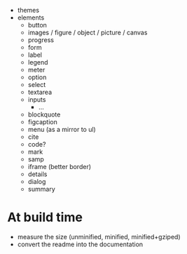 - themes
- elements
  - button
  - images / figure / object / picture / canvas
  - progress
  - form
  - label
  - legend
  - meter
  - option
  - select
  - textarea
  - inputs
    - ...
  - blockquote
  - figcaption
  - menu (as a mirror to ul)
  - cite
  - code?
  - mark
  - samp
  - iframe (better border)
  - details
  - dialog
  - summary

# At build time

- measure the size (unminified, minified, minified+gziped)
- convert the readme into the documentation
